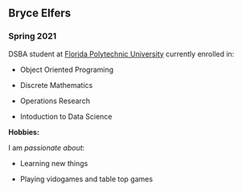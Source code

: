 ## Bryce Elfers

### Spring 2021 

DSBA student at [Florida Polytechnic University](https://www.floridapoly.edu) currently enrolled in: 

- Object Oriented Programing

- Discrete Mathematics

- Operations Research

- Intoduction to Data Science

**Hobbies:**

I am _passionate about_: 

- Learning new things

- Playing vidogames and table top games
